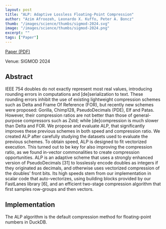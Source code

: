 ```yaml
---
layout: post
title: "ALP: Adaptive Lossless Floating-Point Compression"
author: "Azim Afroozeh, Leonardo X. Kuffo, Peter A. Boncz"
thumb: "/images/science/thumbs/sigmod-2024.svg"
image: "/images/science/thumbs/sigmod-2024.png"
excerpt: ""
tags: ["Paper"]
---
```


[Paper (PDF)](https://ir.cwi.nl/pub/33334/33334.pdf)

Venue: SIGMOD 2024

## Abstract

IEEE 754 doubles do not exactly represent most real values, introducing rounding errors in computations and [de]serialization to text. These rounding errors inhibit the use of existing lightweight compression schemes such as Delta and Frame Of Reference (FOR), but recently new schemes were proposed: Gorilla, Chimp128, PseudoDecimals (PDE), Elf and Patas. However, their compression ratios are not better than those of general-purpose compressors such as Zstd; while [de]compression is much slower than Delta and FOR. We propose and evaluate ALP, that significantly improves these previous schemes in both speed and compression ratio. We created ALP after carefully studying the datasets used to evaluate the previous schemes. To obtain speed, ALP is designed to fit vectorized execution. This turned out to be key for also improving the compression ratio, as we found in-vector commonalities to create compression opportunities. ALP is an adaptive scheme that uses a strongly enhanced version of PseudoDecimals [31] to losslessly encode doubles as integers if they originated as decimals, and otherwise uses vectorized compression of the doubles’ front bits. Its high speeds stem from our implementation in scalar code that auto-vectorizes, using building blocks provided by our FastLanes library [6], and an efficient two-stage compression algorithm that first samples row-groups and then vectors.

## Implementation

The ALP algorithm is the default compression method for floating-point numbers in DuckDB.
